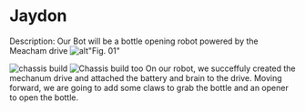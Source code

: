 # Jaydon

Description: Our Bot will be a bottle opening robot powered by the Meacham drive
![alt](https://github.com/Jaydcrou/Robotics/blob/main/images/plan01.jpeg?raw=true)"Fig. 01"


![chassis build](https://github.com/Rsuresh2/Robotsteam1/blob/main/images/PXL_20230913_194543386.MP.jpg?raw=true)
![Chassis build too](https://github.com/Rsuresh2/Robotsteam1/blob/main/images/PXL_20230913_195652661.MP.jpg?raw=true)
On our robot, we succeffuly created the mechanum drive and attached the battery and brain to the drive. Moving forward, we are going to add some claws to grab the bottle and an opener to open the bottle.
